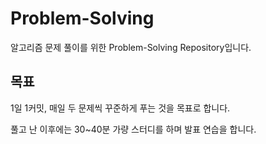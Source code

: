 # Problem-Solving
알고리즘 문제 풀이를 위한 Problem-Solving Repository입니다.

## 목표
1일 1커밋, 매일 두 문제씩 꾸준하게 푸는 것을 목표로 합니다.

풀고 난 이후에는 30~40분 가량 스터디를 하며 발표 연습을 합니다.
